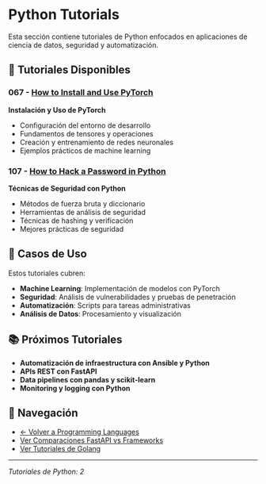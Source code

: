 # Python Tutorials

Esta sección contiene tutoriales de Python enfocados en aplicaciones de ciencia de datos, seguridad y automatización.

## 🎯 Tutoriales Disponibles

### 067 - [How to Install and Use PyTorch](./067-how-to-install-and-use-pytorch/)
**Instalación y Uso de PyTorch**
- Configuración del entorno de desarrollo
- Fundamentos de tensores y operaciones
- Creación y entrenamiento de redes neuronales
- Ejemplos prácticos de machine learning

### 107 - [How to Hack a Password in Python](./107-how-to-hack-a-password-in-python/)
**Técnicas de Seguridad con Python**
- Métodos de fuerza bruta y diccionario
- Herramientas de análisis de seguridad
- Técnicas de hashing y verificación
- Mejores prácticas de seguridad

## 🚀 Casos de Uso

Estos tutoriales cubren:
- **Machine Learning**: Implementación de modelos con PyTorch
- **Seguridad**: Análisis de vulnerabilidades y pruebas de penetración
- **Automatización**: Scripts para tareas administrativas
- **Análisis de Datos**: Procesamiento y visualización

## 📚 Próximos Tutoriales

- **Automatización de infraestructura con Ansible y Python**
- **APIs REST con FastAPI**
- **Data pipelines con pandas y scikit-learn**
- **Monitoring y logging con Python**

## 🔗 Navegación

- [← Volver a Programming Languages](../)
- [Ver Comparaciones FastAPI vs Frameworks](../comparisons/)
- [Ver Tutoriales de Golang](../golang/)

---
*Tutoriales de Python: 2*
